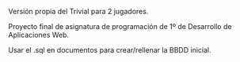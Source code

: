 Versión propia del Trivial para 2 jugadores.

Proyecto final de asignatura de programación de 1º de Desarrollo de Aplicaciones Web.

Usar el .sql en documentos para crear/rellenar la BBDD inicial.
